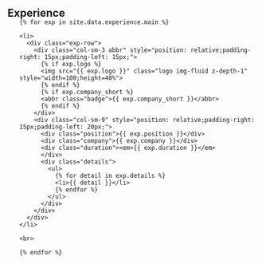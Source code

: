 <h2 id="experience" style="margin: 2px 0px -15px;">Experience</h2>

<div class="experience">
  <ol class="experiences">

    {% for exp in site.data.experience.main %}

    <li>
      <div class="exp-row">
        <div class="col-sm-3 abbr" style="position: relative;padding-right: 15px;padding-left: 15px;">
          {% if exp.logo %} 
          <img src="{{ exp.logo }}" class="logo img-fluid z-depth-1" style="width=100;height=40%">
          {% endif %}
          {% if exp.company_short %} 
          <abbr class="badge">{{ exp.company_short }}</abbr>
          {% endif %}
        </div>
        <div class="col-sm-9" style="position: relative;padding-right: 15px;padding-left: 20px;">
          <div class="position">{{ exp.position }}</div>
          <div class="company">{{ exp.company }}</div>
          <div class="duration"><em>{{ exp.duration }}</em>
          </div>
          <div class="details">
            <ul>
              {% for detail in exp.details %}
              <li>{{ detail }}</li>
              {% endfor %}
            </ul>
          </div>
        </div>
      </div>
    </li>

    <br>

    {% endfor %}

  </ol>
</div>

